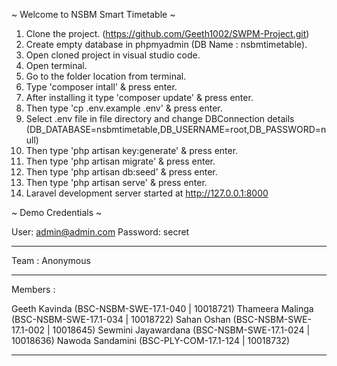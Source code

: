 ~ Welcome to NSBM Smart Timetable ~

01. Clone the project. (https://github.com/Geeth1002/SWPM-Project.git)
02. Create empty database in phpmyadmin (DB Name : nsbmtimetable).
03. Open cloned project in visual studio code.
04. Open terminal.
05. Go to the folder location from terminal.
06. Type 'composer intall' & press enter.
07. After installing it type 'composer update' & press enter.
08. Then type 'cp .env.example .env' & press enter.
09. Select .env file in file directory and change DBConnection details (DB_DATABASE=nsbmtimetable,DB_USERNAME=root,DB_PASSWORD=null)
10. Then type 'php artisan key:generate' & press enter.
11. Then type 'php artisan migrate' & press enter.
12. Then type 'php artisan db:seed' & press enter.
13. Then type 'php artisan serve' & press enter.
14. Laravel development server started at <http://127.0.0.1:8000>

~ Demo Credentials ~

  User: admin@admin.com
  Password: secret
___________________________________________________________________________________________________________________________________
Team : Anonymous
___________________________________________________________________________________________________________________________________
Members :

Geeth Kavinda (BSC-NSBM-SWE-17.1-040 | 10018721)
Thameera Malinga (BSC-NSBM-SWE-17.1-034 | 10018722)
Sahan Oshan (BSC-NSBM-SWE-17.1-002 | 10018645)
Sewmini Jayawardana (BSC-NSBM-SWE-17.1-024 | 10018636)
Nawoda Sandamini (BSC-PLY-COM-17.1-124 | 10018732)
___________________________________________________________________________________________________________________________________
